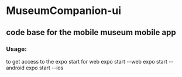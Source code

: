 # MuseumCompanion-ui
## code base for the mobile museum mobile app

### Usage:
to get access to the 
  expo start
for web
  expo start --web
  expo start --android
  expo start --ios

